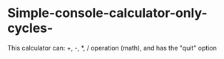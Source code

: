 # Simple-console-calculator-only-cycles-
This calculator can: +, -, *, / operation (math), and has the "quit" option
